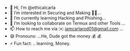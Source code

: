 - 👋 Hi, I’m @ethicalcarla
- 👀 I’m interested in Securing and Making 🤑🤑...
- 🌱 I’m currently learning Hacking and Phishing...
- 💞️ I’m looking to collaborate on Termux and other Tools ...
- 📫 How to reach me via ✉️ iamcarlarod01@gmail.com ...
- 😄 Pronouns: ...He, Dude got the money 💰 💰 
- ⚡ Fun fact: .. learning, Money.

<!---😎😎😎😎
ethicalcarla/ethicalcarla is a ✨ special ✨ repository because its `README.md` (this file) appears on your GitHub profile.
You can click the Preview link to take a look at your changes.
--->
